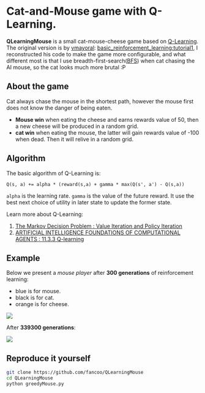 Cat-and-Mouse game with Q-Learning.
===================================================

<b>QLearningMouse</b>  is a small cat-mouse-cheese game based on [Q-Learning](https://en.wikipedia.org/wiki/Q-learning). The original version is by [vmayoral](https://github.com/vmayoral): [basic_reinforcement_learning:tutorial1](https://github.com/vmayoral/basic_reinforcement_learning/tree/master/tutorial1), I reconstructed his code to make the game more configurable, and what different most is that I use breadth-first-search([BFS](https://en.wikipedia.org/wiki/Breadth-first_search)) when cat chasing the AI mouse, so the cat looks much more brutal :P 

## About the game
Cat always chase the mouse in the shortest path, however the mouse first does not know the danger of being eaten. 
* <b>Mouse win</b> when eating the cheese and earns rewards value of 50, then a new cheese will be produced in a random grid.
* <b>cat win</b> when eating the mouse, the latter will gain rewards value of -100 when dead. Then it will relive in a random grid.

## Algorithm  
The basic algorithm of Q-Learning is:  
```
Q(s, a) += alpha * (reward(s,a) + gamma * max(Q(s', a') - Q(s,a))
```
    
```alpha``` is the learning rate.
```gamma``` is the value of the future reward.
It use the best next choice of utility in later state to update the former state. 

Learn more about Q-Learning:  
1. [The Markov Decision Problem : Value Iteration and Policy Iteration](http://ais.informatik.uni-freiburg.de/teaching/ss03/ams/DecisionProblems.pdf)  
2. [ARTIFICIAL INTELLIGENCE FOUNDATIONS OF COMPUTATIONAL AGENTS : 11.3.3 Q-learning](http://artint.info/html/ArtInt_265.html)


## Example
Below we present a *mouse player* after **300 generations** of reinforcement learning:  
* blue is for mouse.
* black is for cat.
* orange is for cheese.

![](resources/snapshot1.gif)

After **339300 generations**:  

![](resources/snapshot2.gif)


## Reproduce it yourself

```bash
git clone https://github.com/fancoo/QLearningMouse
cd QLearningMouse
python greedyMouse.py
```

